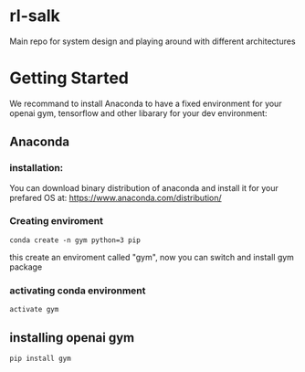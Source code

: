 # rl-salk
Main repo for system design and playing around with different architectures 
# Getting Started
We recommand to install Anaconda to have a fixed environment for your openai gym, tensorflow and other libarary for your dev environment:
## Anaconda
### installation:
You can download binary distribution of anaconda and install it for your prefared OS at:
    https://www.anaconda.com/distribution/

### Creating enviroment
    conda create -n gym python=3 pip
this create an enviroment called "gym", now you can switch and install gym package
### activating conda environment
    activate gym
## installing openai gym
    pip install gym

